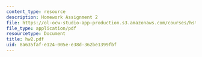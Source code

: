 ```yaml
---
content_type: resource
description: Homework Assignment 2
file: https://ol-ocw-studio-app-production.s3.amazonaws.com/courses/hst-950j-medical-computing-spring-2003/8a635fafe124005ee38d362be1399fbf_hw2.pdf
file_type: application/pdf
resourcetype: Document
title: hw2.pdf
uid: 8a635faf-e124-005e-e38d-362be1399fbf
---
```

